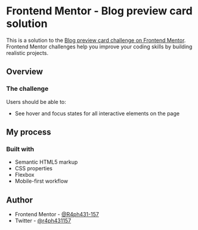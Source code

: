 # Frontend Mentor - Blog preview card solution

This is a solution to the [Blog preview card challenge on Frontend Mentor](https://www.frontendmentor.io/challenges/blog-preview-card-ckPaj01IcS). Frontend Mentor challenges help you improve your coding skills by building realistic projects. 


## Overview

### The challenge

Users should be able to:

- See hover and focus states for all interactive elements on the page


## My process

### Built with

- Semantic HTML5 markup
- CSS properties
- Flexbox
- Mobile-first workflow


## Author

- Frontend Mentor - [@R4ph431-157](https://www.frontendmentor.io/profile/R4ph431-157)
- Twitter - [@r4ph431157](https://www.twitter.com/r4ph431157)
